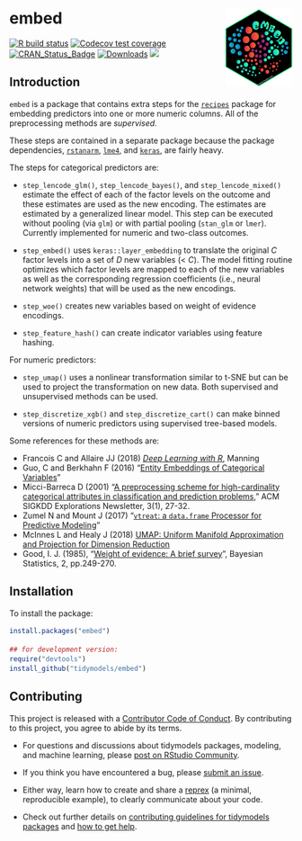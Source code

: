 
# embed <a href='https://embed.tidymodels.org'><img src='man/figures/logo.png' align="right" height="139" /></a>

<!-- badges: start -->

[![R build
status](https://github.com/tidymodels/embed/workflows/R-CMD-check/badge.svg)](https://github.com/tidymodels/embed/actions)
[![Codecov test
coverage](https://codecov.io/gh/tidymodels/embed/branch/master/graph/badge.svg)](https://codecov.io/gh/tidymodels/embed?branch=master)
[![CRAN\_Status\_Badge](http://www.r-pkg.org/badges/version/embed)](https://CRAN.r-project.org/package=embed)
[![Downloads](https://CRANlogs.r-pkg.org/badges/embed)](https://CRAN.r-project.org/package=embed)
![](https://img.shields.io/badge/lifecycle-maturing-blue.svg)
<!-- badges: end -->

## Introduction

`embed` is a package that contains extra steps for the
[`recipes`](https://recipes.tidymodels.org/) package for embedding
predictors into one or more numeric columns. All of the preprocessing
methods are *supervised*.

These steps are contained in a separate package because the package
dependencies, [`rstanarm`](https://CRAN.r-project.org/package=rstanarm),
[`lme4`](https://CRAN.r-project.org/package=lme4), and
[`keras`](https://CRAN.r-project.org/package=keras), are fairly heavy.

The steps for categorical predictors are:

  - `step_lencode_glm()`, `step_lencode_bayes()`, and
    `step_lencode_mixed()` estimate the effect of each of the factor
    levels on the outcome and these estimates are used as the new
    encoding. The estimates are estimated by a generalized linear model.
    This step can be executed without pooling (via `glm`) or with
    partial pooling (`stan_glm` or `lmer`). Currently implemented for
    numeric and two-class outcomes.

  - `step_embed()` uses `keras::layer_embedding` to translate the
    original *C* factor levels into a set of *D* new variables (\< *C*).
    The model fitting routine optimizes which factor levels are mapped
    to each of the new variables as well as the corresponding regression
    coefficients (i.e., neural network weights) that will be used as the
    new encodings.

  - `step_woe()` creates new variables based on weight of evidence
    encodings.

  - `step_feature_hash()` can create indicator variables using feature
    hashing.

For numeric predictors:

  - `step_umap()` uses a nonlinear transformation similar to t-SNE but
    can be used to project the transformation on new data. Both
    supervised and unsupervised methods can be used.

  - `step_discretize_xgb()` and `step_discretize_cart()` can make binned
    versions of numeric predictors using supervised tree-based models.

Some references for these methods are:

  - Francois C and Allaire JJ (2018) [*Deep Learning with
    R*](https://www.manning.com/books/deep-learning-with-r), Manning
  - Guo, C and Berkhahn F (2016) “[Entity Embeddings of Categorical
    Variables](https://arxiv.org/abs/1604.06737)”
  - Micci-Barreca D (2001) “[A preprocessing scheme for high-cardinality
    categorical attributes in classification and prediction
    problems](https://scholar.google.com/scholar?hl=en&as_sdt=0%2C5&q=A+preprocessing+scheme+for+high-cardinality+categorical+attributes+in+classification+and+prediction+problems&btnG=),”
    ACM SIGKDD Explorations Newsletter, 3(1), 27-32.
  - Zumel N and Mount J (2017) “[`vtreat`: a `data.frame` Processor for
    Predictive Modeling](https://arxiv.org/abs/1611.09477)”
  - McInnes L and Healy J (2018) [UMAP: Uniform Manifold Approximation
    and Projection for Dimension
    Reduction](https://arxiv.org/abs/1802.03426)
  - Good, I. J. (1985), “[Weight of evidence: A brief
    survey](https://scholar.google.com/scholar?hl=en&as_sdt=0%2C5&q=Weight+of+evidence%3A+A+brief+survey&btnG=)”,
    Bayesian Statistics, 2, pp.249-270.

## Installation

To install the package:

``` r
install.packages("embed")

## for development version:
require("devtools")
install_github("tidymodels/embed")
```

## Contributing

This project is released with a [Contributor Code of
Conduct](https://contributor-covenant.org/version/2/0/CODE_OF_CONDUCT.html).
By contributing to this project, you agree to abide by its terms.

  - For questions and discussions about tidymodels packages, modeling,
    and machine learning, please [post on RStudio
    Community](https://rstd.io/tidymodels-community).

  - If you think you have encountered a bug, please [submit an
    issue](https://github.com/tidymodels/embed/issues).

  - Either way, learn how to create and share a
    [reprex](https://rstd.io/reprex) (a minimal, reproducible example),
    to clearly communicate about your code.

  - Check out further details on [contributing guidelines for tidymodels
    packages](https://www.tidymodels.org/contribute/) and [how to get
    help](https://www.tidymodels.org/help/).
